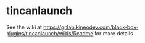 tincanlaunch
============

See the wiki at https://gitlab.kineodev.com/black-box-plugins/tincanlaunch/wikis/Readme for more details